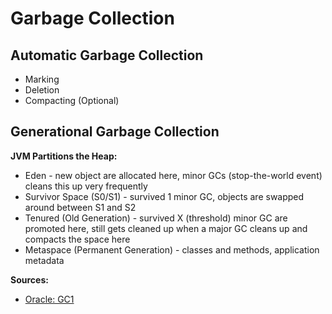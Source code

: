 # Garbage Collection

## Automatic Garbage Collection
* Marking
* Deletion
* Compacting (Optional)

## Generational Garbage Collection

**JVM Partitions the Heap:**
* Eden - new object are allocated here, minor GCs (stop-the-world event) cleans this up very frequently
* Survivor Space (S0/S1) - survived 1 minor GC, objects are swapped around between S1 and S2
* Tenured (Old Generation) -  survived X (threshold) minor GC are promoted here, still gets cleaned up when a major GC cleans up and compacts the space here
* Metaspace (Permanent Generation) - classes and methods, application metadata


**Sources:**
* [Oracle: GC1](http://www.oracle.com/webfolder/technetwork/tutorials/obe/java/gc01/index.html)
